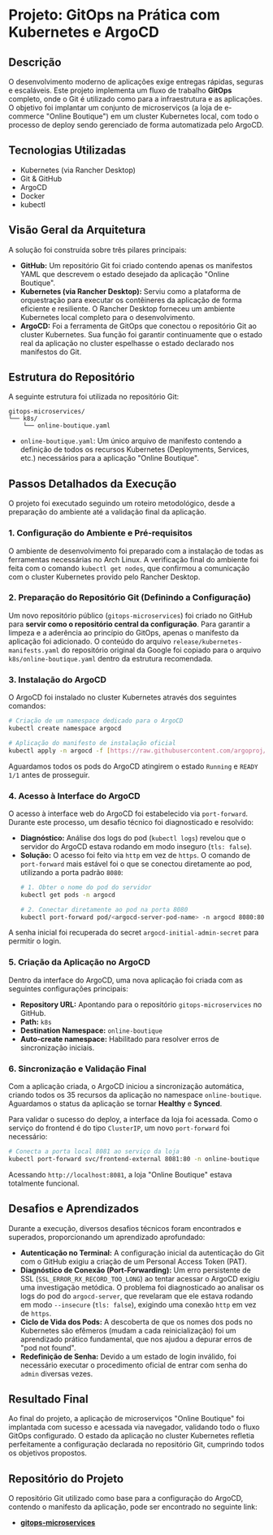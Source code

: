 # Projeto: GitOps na Prática com Kubernetes e ArgoCD

## Descrição

O desenvolvimento moderno de aplicações exige entregas rápidas, seguras e escaláveis. Este projeto implementa um fluxo de trabalho **GitOps** completo, onde o Git é utilizado como para a infraestrutura e as aplicações. O objetivo foi implantar um conjunto de microserviços (a loja de e-commerce "Online Boutique") em um cluster Kubernetes local, com todo o processo de deploy sendo gerenciado de forma automatizada pelo ArgoCD.

## Tecnologias Utilizadas

* Kubernetes (via Rancher Desktop)
* Git & GitHub
* ArgoCD
* Docker
* kubectl

## Visão Geral da Arquitetura

A solução foi construída sobre três pilares principais:

* **GitHub:** Um repositório Git foi criado contendo apenas os manifestos YAML que descrevem o estado desejado da aplicação "Online Boutique".
* **Kubernetes (via Rancher Desktop):** Serviu como a plataforma de orquestração para executar os contêineres da aplicação de forma eficiente e resiliente. O Rancher Desktop forneceu um ambiente Kubernetes local completo para o desenvolvimento.
* **ArgoCD:** Foi a ferramenta de GitOps que conectou o repositório Git ao cluster Kubernetes. Sua função foi garantir continuamente que o estado real da aplicação no cluster espelhasse o estado declarado nos manifestos do Git.



## Estrutura do Repositório

A seguinte estrutura foi utilizada no repositório Git:

```
gitops-microservices/
└── k8s/
    └── online-boutique.yaml
```

* `online-boutique.yaml`: Um único arquivo de manifesto contendo a definição de todos os recursos Kubernetes (Deployments, Services, etc.) necessários para a aplicação "Online Boutique".

## Passos Detalhados da Execução

O projeto foi executado seguindo um roteiro metodológico, desde a preparação do ambiente até a validação final da aplicação.

### 1. Configuração do Ambiente e Pré-requisitos

O ambiente de desenvolvimento foi preparado com a instalação de todas as ferramentas necessárias no Arch Linux. A verificação final do ambiente foi feita com o comando `kubectl get nodes`, que confirmou a comunicação com o cluster Kubernetes provido pelo Rancher Desktop.

### 2. Preparação do Repositório Git (Definindo a Configuração)

Um novo repositório público (`gitops-microservices`) foi criado no GitHub para **servir como o repositório central da configuração**. Para garantir a limpeza e a aderência ao princípio do GitOps, apenas o manifesto da aplicação foi adicionado. O conteúdo do arquivo `release/kubernetes-manifests.yaml` do repositório original da Google foi copiado para o arquivo `k8s/online-boutique.yaml` dentro da estrutura recomendada.

### 3. Instalação do ArgoCD

O ArgoCD foi instalado no cluster Kubernetes através dos seguintes comandos:

```bash
# Criação de um namespace dedicado para o ArgoCD
kubectl create namespace argocd

# Aplicação do manifesto de instalação oficial
kubectl apply -n argocd -f [https://raw.githubusercontent.com/argoproj/argo-cd/stable/manifests/install.yaml](https://raw.githubusercontent.com/argoproj/argo-cd/stable/manifests/install.yaml)
```

Aguardamos todos os pods do ArgoCD atingirem o estado `Running` e `READY 1/1` antes de prosseguir.

### 4. Acesso à Interface do ArgoCD

O acesso à interface web do ArgoCD foi estabelecido via `port-forward`. Durante este processo, um desafio técnico foi diagnosticado e resolvido:

* **Diagnóstico:** Análise dos logs do pod (`kubectl logs`) revelou que o servidor do ArgoCD estava rodando em modo inseguro (`tls: false`).
* **Solução:** O acesso foi feito via `http` em vez de `https`. O comando de `port-forward` mais estável foi o que se conectou diretamente ao pod, utilizando a porta padrão `8080`:
    ```bash
    # 1. Obter o nome do pod do servidor
    kubectl get pods -n argocd
    
    # 2. Conectar diretamente ao pod na porta 8080
    kubectl port-forward pod/<argocd-server-pod-name> -n argocd 8080:8080
    ```
A senha inicial foi recuperada do secret `argocd-initial-admin-secret` para permitir o login.
### 5. Criação da Aplicação no ArgoCD

Dentro da interface do ArgoCD, uma nova aplicação foi criada com as seguintes configurações principais:

* **Repository URL:** Apontando para o repositório `gitops-microservices` no GitHub.
* **Path:** `k8s`
* **Destination Namespace:** `online-boutique`
* **Auto-create namespace:** Habilitado para resolver erros de sincronização iniciais.

### 6. Sincronização e Validação Final

Com a aplicação criada, o ArgoCD iniciou a sincronização automática, criando todos os 35 recursos da aplicação no namespace `online-boutique`. Aguardamos o status da aplicação se tornar **Healthy** e **Synced**.

Para validar o sucesso do deploy, a interface da loja foi acessada. Como o serviço do frontend é do tipo `ClusterIP`, um novo `port-forward` foi necessário:

```bash
# Conecta a porta local 8081 ao serviço da loja
kubectl port-forward svc/frontend-external 8081:80 -n online-boutique
```

Acessando `http://localhost:8081`, a loja "Online Boutique" estava totalmente funcional.

## Desafios e Aprendizados

Durante a execução, diversos desafios técnicos foram encontrados e superados, proporcionando um aprendizado aprofundado:

* **Autenticação no Terminal:** A configuração inicial da autenticação do Git com o GitHub exigiu a criação de um Personal Access Token (PAT).
* **Diagnóstico de Conexão (Port-Forwarding):** Um erro persistente de SSL (`SSL_ERROR_RX_RECORD_TOO_LONG`) ao tentar acessar o ArgoCD exigiu uma investigação metódica. O problema foi diagnosticado ao analisar os logs do pod do `argocd-server`, que revelaram que ele estava rodando em modo `--insecure` (`tls: false`), exigindo uma conexão `http` em vez de `https`.
* **Ciclo de Vida dos Pods:** A descoberta de que os nomes dos pods no Kubernetes são efêmeros (mudam a cada reinicialização) foi um aprendizado prático fundamental, que nos ajudou a depurar erros de "pod not found".
* **Redefinição de Senha:** Devido a um estado de login inválido, foi necessário executar o procedimento oficial  de entrar com senha do `admin` diversas vezes.

## Resultado Final

Ao final do projeto, a aplicação de microserviços "Online Boutique" foi implantada com sucesso e acessada via navegador, validando todo o fluxo GitOps configurado. O estado da aplicação no cluster Kubernetes refletia perfeitamente a configuração declarada no repositório Git, cumprindo todos os objetivos propostos.


## Repositório do Projeto

O repositório Git utilizado como base para a configuração do ArgoCD, contendo o manifesto da aplicação, pode ser encontrado no seguinte link:

* **[gitops-microservices](https://github.com/laissansara/gitops-microservices)**
